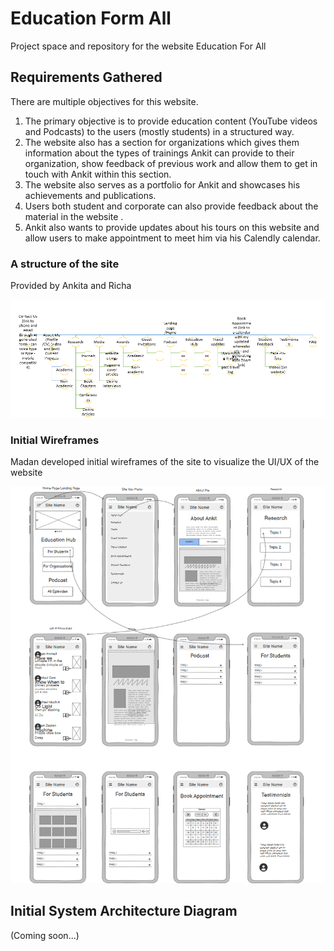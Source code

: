 # Education Form All
Project space and repository for the website Education For All

## Requirements Gathered
There are multiple objectives for this website.

1. The primary objective is to provide education content (YouTube videos and Podcasts) to the users (mostly students) in a structured way.
2. The website also has a section for organizations which gives them information about the types of trainings Ankit can provide to their organization, show feedback of previous work and allow them to get in touch with Ankit within this section.
3. The website also serves as a portfolio for Ankit and showcases his achievements and publications.
4. Users both student and corporate can also provide feedback about the material in the website .
5. Ankit also wants to provide updates about his tours on this website and allow users to make appointment to meet him via his Calendly calendar.

### A structure of the site

Provided by Ankita and Richa

![Website structure](docs/images/website-structure.png)

### Initial Wireframes

Madan developed initial wireframes of the site to visualize the UI/UX of the website

![Initial wireframes](docs/images/initial-wireframes.png)

## Initial System Architecture Diagram

(Coming soon...)
